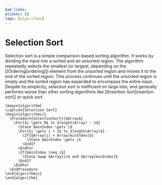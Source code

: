 ```yaml
---
bad_links: 
aliases: []
tags: [algorithms]
---
```

# Selection Sort

Selection sort is a simple comparison-based sorting algorithm. It works by dividing the input into a sorted and an unsorted region. The algorithm repeatedly selects the smallest (or largest, depending on the [[Ordering|ordering]]) element from the unsorted region and moves it to the end of the sorted region. This process continues until the unsorted region is empty and the sorted region has expanded to encompass the entire input. Despite its simplicity, selection sort is inefficient on large lists, and generally performs worse than other sorting algorithms like [[Insertion Sort|insertion sort]] or quick sort.

```pseudo
\begin{algorithm}
\caption{Selection Sort}
\begin{algorithmic}
  \Procedure{SelectionSort}{$Array$}
	\For{$i \gets 0$ to $length(Array) - 1$}
	  \State $minIndex \gets i$
	  \For{$j \gets i + 1$ to $length(Array)$}
	    \If{$Array[j] < Array[minIndex]$} 
		  \State $minIndex \gets j$
		\EndIf
	  \EndFor
	  \If{$minIndex \neq i$}
	    \State Swap $Array[i]$ and $Array[minIndex]$
	  \EndIf
	\EndFor
  \EndProcedure
\end{algorithmic}
\end{algorithm}
```